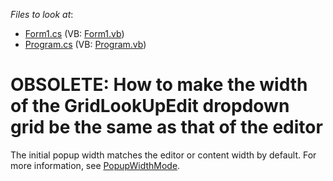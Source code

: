 <!-- default file list -->
*Files to look at*:

* [Form1.cs](./CS/Form1.cs) (VB: [Form1.vb](./VB/Form1.vb))
* [Program.cs](./CS/Program.cs) (VB: [Program.vb](./VB/Program.vb))
<!-- default file list end -->
# OBSOLETE: How to make the width of the GridLookUpEdit dropdown grid be the same as that of the editor


The initial popup width matches the editor or content width by default. For more information, see <a href="https://docs.devexpress.com/WindowsForms/DevExpress.XtraEditors.Repository.RepositoryItemBlobBaseEdit.PopupWidthMode">PopupWidthMode</a>.


